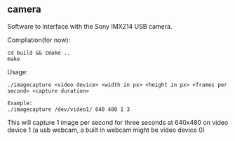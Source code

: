 ## camera

Software to interface with the Sony IMX214 USB camera.

Compliation(for now):

    cd build && cmake ..
    make

Usage:

    ./imagecapture <video device> <width in px> <height in px> <frames per second> <capture duration>

    Example:
    ./imagecapture /dev/video1/ 640 480 1 3

This will capture 1 image per second for three seconds at 640x480 on video device 1 (a usb webcam, a built in webcam might be video device 0)
